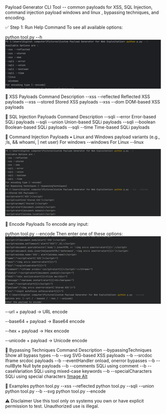 Payload Generator CLI Tool -- 
common payloads for XSS, SQL Injection, command injection payload windows and linux , bypassing techniques, and
encoding.

✅ Step 1: Run Help Command To see all available options:

python tool.py --h
![Image Alt](https://github.com/Imtiaz-ktk/payload-generator-cli/blob/83625336cc867d01bcfdda30801fb650496a1da7/Capture.PNG)

🔹 XSS Payloads Command Description
--xss --reflected        Reflected XSS payloads
--xss --stored           Stored XSS payloads 
--xss --dom              DOM-based XSS payloads

🔹 SQL Injection Payloads Command Description 
--sqli --error           Error-based SQLi payloads 
--sqli --union           Union-based SQLi payloads
--sqli --boolean         Boolean-based SQLi payloads 
--sqli --time            Time-based SQLi payloads

🔹 Command Injection Payloads 
▪ Linux and Windows payload variants (e.g., ;ls, && whoami, | net user) 
  For windows 
  --windows
  For Linux 
  --linux

  ![Image Alt](https://github.com/Imtiaz-ktk/payload-generator-cli/blob/8aba8bcc098a6ce449a479c45ee7d26102c443b6/Capture2.PNG)

🔹 Encode Payloads To encode any input:

python tool.py --encode Then enter one of these options:
![Image Alt](https://github.com/Imtiaz-ktk/payload-generator-cli/blob/8edf9b92abacaf32ebe338abb18ac5c102f80e14/Capture3.PNG)

--url + payload → URL encode

--base64 + payload → Base64 encode

--hex + payload → Hex encode

--unicode + payload → Unicode encode

🔹 Bypassing Techniques Command Description --bypassingTechniques Show
all bypass types 
--b --svg                   SVG-based XSS payloads
--b --srcdoc                Iframe srcdoc payloads 
 --b --eventHandler         onload, onerror bypasses
--b --nullByte              Null byte payloads 
--b --comments              SQLi using comment
--b --caseVariation         SQLi using mixed-case keywords 
--b --specialCharacters     SQLi using special characters
[!Image Alt](https://github.com/Imtiaz-ktk/payload-generator-cli/blob/a55f375864ce6ba3f36b264a006a311e5186abbb/Capture6.PNG)


📌 Examples 
python tool.py --xss --reflected 
python tool.py --sqli --union
python tool.py --b --svg 
python tool.py --encode

⚠️ Disclaimer Use this tool only on systems you own or have explicit
permission to test. Unauthorized use is illegal.
